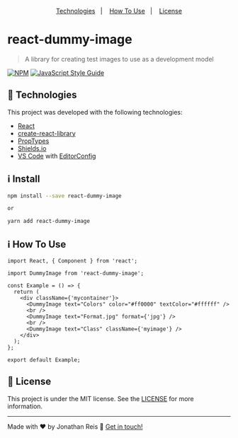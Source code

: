 <p align="center">
  <a href="#rocket-technologies">Technologies</a>&nbsp;&nbsp;&nbsp;|&nbsp;&nbsp;&nbsp;
  <a href="#information_source-how-to-use">How To Use</a>&nbsp;&nbsp;&nbsp;|&nbsp;&nbsp;&nbsp;
  <a href="#memo-license">License</a>
</p>

# react-dummy-image

> A library for creating test images to use as a development model

[![NPM](https://img.shields.io/npm/v/react-dummy-image.svg)](https://www.npmjs.com/package/react-dummy-image) [![JavaScript Style Guide](https://img.shields.io/badge/code_style-standard-brightgreen.svg)](https://standardjs.com)

## :rocket: Technologies

This project was developed with the following technologies:

- [React](https://reactjs.org/)
- [create-react-library](https://github.com/transitive-bullshit/create-react-library)
- [PropTypes](https://github.com/facebook/prop-types)
- [Shields.io](https://shields.io/)
- [VS Code][vc] with [EditorConfig][vceditconfig]

## :information_source: Install

```bash
npm install --save react-dummy-image

or

yarn add react-dummy-image
```

## :information_source: How To Use

```tsx
import React, { Component } from 'react';

import DummyImage from 'react-dummy-image';

const Example = () => {
  return (
    <div className={'mycontainer'}>
      <DummyImage text="Colors" color="#ff0000" textColor="#ffffff" />
      <br />
      <DummyImage text="Format.jpg" format={'jpg'} />
      <br />
      <DummyImage text="Class" className={'myimage'} />
    </div>
  );
};

export default Example;
```

## :memo: License

This project is under the MIT license. See the [LICENSE](https://github.com/JonathanReisCom/react-dummy-image/blob/master/LICENSE) for more information.

---

Made with ♥ by Jonathan Reis :wave: [Get in touch!](www.linkedin.com/in/jonathan-reis-com)

[nodejs]: https://nodejs.org/
[yarn]: https://yarnpkg.com/
[vc]: https://code.visualstudio.com/
[vceditconfig]: https://marketplace.visualstudio.com/items?itemName=EditorConfig.EditorConfig
[vceslint]: https://marketplace.visualstudio.com/items?itemName=dbaeumer.vscode-eslint
